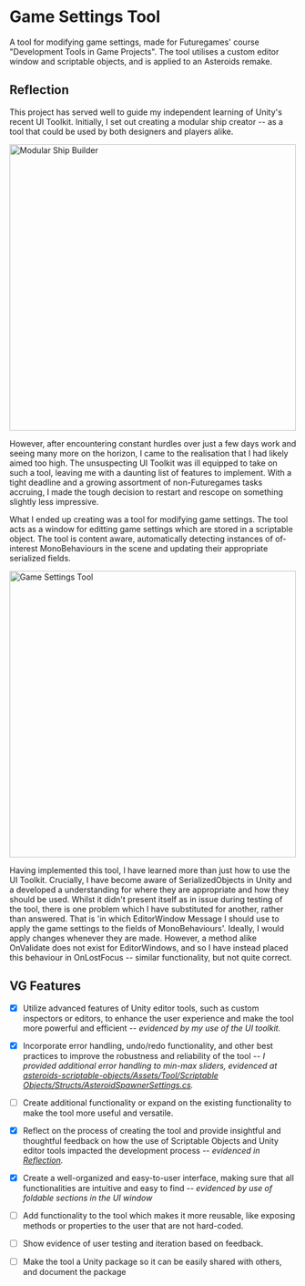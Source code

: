 # Game Settings Tool
A tool for modifying game settings, made for Futuregames' course "Development Tools in Game Projects". The tool utilises a custom editor window and scriptable objects, and is applied to an Asteroids remake.

## Reflection
This project has served well to guide my independent learning of Unity's recent UI Toolkit. Initially, I set out creating a modular ship creator -- as a tool that could be used by both designers and players alike.

<img alt="Modular Ship Builder" width="503" src="https://joebinns.com/documents/gifs/modular_ship_builder.gif" />

However, after encountering constant hurdles over just a few days work and seeing many more on the horizon, I came to the realisation that I had likely aimed too high. The unsuspecting UI Toolkit was ill equipped to take on such a tool, leaving me with a daunting list of features to implement. With a tight deadline and a growing assortment of non-Futuregames tasks accruing, I made the tough decision to restart and rescope on something slightly less impressive.

What I ended up creating was a tool for modifying game settings. The tool acts as a window for editting game settings which are stored in a scriptable object. The tool is content aware, automatically detecting instances of of-interest MonoBehaviours in the scene and updating their appropriate serialized fields.

<img alt="Game Settings Tool" width="503" src="https://joebinns.com/documents/gifs/game_settings_tool.gif" />

Having implemented this tool, I have learned more than just how to use the UI Toolkit. Crucially, I have become aware of SerializedObjects in Unity and a developed a understanding for where they are appropriate and how they should be used.
Whilst it didn't present itself as in issue during testing of the tool, there is one problem which I have substituted for another, rather than answered. That is 'in which EditorWindow Message I should use to apply the game settings to the fields of MonoBehaviours'. Ideally, I would apply changes whenever they are made. However, a method alike OnValidate does not exist for EditorWindows, and so I have instead placed this behaviour in OnLostFocus -- similar functionality, but not quite correct.

## VG Features
- [x] Utilize advanced features of Unity editor tools, such as custom inspectors or editors, to enhance the user experience and make the tool more powerful and efficient -- *evidenced by my use of the UI toolkit.*
- [x] Incorporate error handling, undo/redo functionality, and other best practices to improve the robustness and reliability of the tool -- *I provided additional error handling to min-max sliders, evidenced at [*asteroids-scriptable-objects/Assets/Tool/Scriptable Objects/Structs/AsteroidSpawnerSettings.cs*](https://github.com/joebinns/asteroids-scriptable-objects/blob/main/Assets/Tool/Scriptable%20Objects/Structs/AsteroidSpawnerSettings.cs).*
- [ ] Create additional functionality or expand on the existing functionality to make the tool more useful and versatile.
- [x] Reflect on the process of creating the tool and provide insightful and thoughtful feedback on how the use of Scriptable Objects and Unity editor tools impacted the development process -- *evidenced in [Reflection](#reflection).*
- [x] Create a well-organized and easy-to-user interface, making sure that all functionalities are intuitive and easy to find -- *evidenced by use of foldable sections in the UI window*
- [ ] Add functionality to the tool which makes it more reusable, like exposing methods or properties to the user that are not hard-coded.
- [ ] Show evidence of user testing and iteration based on feedback.
- [ ] Make the tool a Unity package so it can be easily shared with others, and document the package

